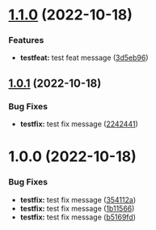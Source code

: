 # [1.1.0](https://github.com/SwapnilAtDeloitte/semantic-release-POC/compare/v1.0.1...v1.1.0) (2022-10-18)


### Features

* **testfeat:** test feat message ([3d5eb96](https://github.com/SwapnilAtDeloitte/semantic-release-POC/commit/3d5eb96b5abfb04423c3aaa763a57576825119a8))

## [1.0.1](https://github.com/SwapnilAtDeloitte/semantic-release-POC/compare/v1.0.0...v1.0.1) (2022-10-18)


### Bug Fixes

* **testfix:** test fix message ([2242441](https://github.com/SwapnilAtDeloitte/semantic-release-POC/commit/224244187f63c8e8501dd6260dc727e72016949e))

# 1.0.0 (2022-10-18)


### Bug Fixes

* **testfix:** test fix message ([354112a](https://github.com/SwapnilAtDeloitte/semantic-release-POC/commit/354112a33ef4ed2aa569343653dcfc07e442cb01))
* **testfix:** test fix message ([1b11566](https://github.com/SwapnilAtDeloitte/semantic-release-POC/commit/1b11566a168e1fbe4ab0d9259d7d6b2ec57b9e53))
* **testfix:** test fix message ([b5169fd](https://github.com/SwapnilAtDeloitte/semantic-release-POC/commit/b5169fd14426d66e30cda67f420069a90a2ed91c))
